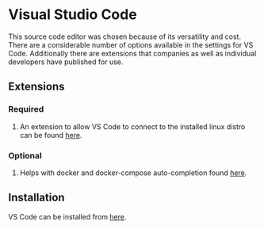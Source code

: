 # Visual Studio Code

This source code editor was chosen because of its versatility and cost. There are a considerable number of options available in the settings for VS Code. Additionally there are extensions that companies as well as individual developers have published for use.

## Extensions

### Required

1. An extension to allow VS Code to connect to the installed linux distro can be found [here](https://marketplace.visualstudio.com/items?itemName=ms-vscode-remote.remote-wsl).

### Optional

1. Helps with docker and docker-compose auto-completion found [here](https://marketplace.visualstudio.com/items?itemName=ms-azuretools.vscode-docker).

## Installation

VS Code can be installed from [here](https://code.visualstudio.com/).
